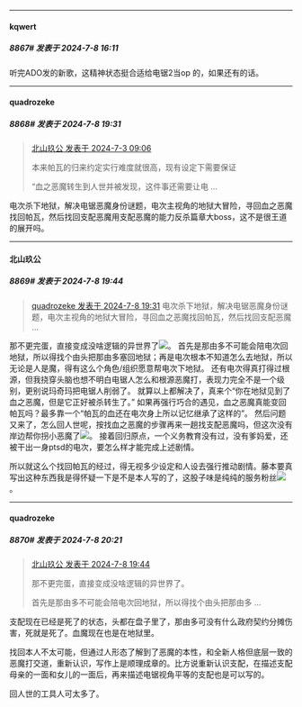 ﻿
*****

####  kqwert  
##### 8867#       发表于 2024-7-8 16:11

听完ADO发的新歌，这精神状态挺合适给电锯2当op 的，如果还有的话。


*****

####  quadrozeke  
##### 8868#       发表于 2024-7-8 19:31

<blockquote><a href="httphttps://bbs.saraba1st.com/2b/forum.php?mod=redirect&amp;goto=findpost&amp;pid=65463477&amp;ptid=2043244" target="_blank">北山玖公 发表于 2024-7-3 09:06</a>

本来帕瓦的归来约定实行难度就很高，现有设定下需要保证

“血之恶魔转生到人世并被发现，这件事还需要让电 ...</blockquote>
电次杀下地狱，解决电锯恶魔身份谜题，电次主视角的地狱大冒险，寻回血之恶魔找回帕瓦，然后找回支配恶魔用支配恶魔的能力反杀篇章大boss，这不是很王道的展开吗。


*****

####  北山玖公  
##### 8869#       发表于 2024-7-8 19:44

<blockquote><a href="httphttps://bbs.saraba1st.com/2b/forum.php?mod=redirect&amp;goto=findpost&amp;pid=65523149&amp;ptid=2043244" target="_blank">quadrozeke 发表于 2024-7-8 19:31</a>
电次杀下地狱，解决电锯恶魔身份谜题，电次主视角的地狱大冒险，寻回血之恶魔找回帕瓦，然后找回支配恶魔 ...</blockquote>
那不更完蛋，直接变成没啥逻辑的异世界了<img src="https://static.saraba1st.com/image/smiley/face2017/067.png" referrerpolicy="no-referrer">。
首先是那由多不可能会陪电次回地狱，所以得找个由头把那由多塞回地狱；再是电次根本不知道怎么去地狱，所以无论是人是魔，得有这么个角色/组织愿意帮电次下地狱。
还有电次得真打得过根源，但我挠穿头脑也想不明白电锯人怎么和根源恶魔打，表现力完全不是一个级别，更别说玛奇玛把电锯人削弱了。
就算以上都解决了，真来个“你在地狱见到了血之恶魔，但是它正好被杀转生了。”
如果再强行巧合的遇见，血之恶魔真能变回帕瓦吗？最多靠一个“帕瓦的血还在电次身上所以记忆继承了这样的”。
然后问题又来了，怎么回人世呢，按找血之恶魔的步骤再来一趟找支配恶魔吗，但这次没有岸边帮你拐小恶魔了<img src="https://static.saraba1st.com/image/smiley/face2017/066.png" referrerpolicy="no-referrer">。
接着回归原点，一个义务教育没有过，没有爹妈爱，还被干出一身ptsd的电次，要怎么样才能完成上述剧情。

所以就这么个找回帕瓦的经过，得无视多少设定和人设去强行推动剧情。藤本要真写出这种东西我是得怀疑一下是不是本人写的了，这股子味是纯纯的服务粉丝<img src="https://static.saraba1st.com/image/smiley/face2017/037.png" referrerpolicy="no-referrer">。


*****

####  quadrozeke  
##### 8870#       发表于 2024-7-8 20:21

<blockquote><a href="httphttps://bbs.saraba1st.com/2b/forum.php?mod=redirect&amp;goto=findpost&amp;pid=65523214&amp;ptid=2043244" target="_blank">北山玖公 发表于 2024-7-8 19:44</a>

那不更完蛋，直接变成没啥逻辑的异世界了。

首先是那由多不可能会陪电次回地狱，所以得找个由头把那由多 ...</blockquote>
支配现在已经是死了的状态，头都在盘子里了，那由多可没有什么政府契约分摊伤害，死就是死了。血魔现在也是在地狱里。

找回本人不太可能，但通过人形态了解到了恶魔的本性，和全新人格但底层一致的恶魔打交道，重新认识，写作上是顺理成章的。比方说重新认识支配，在描述支配母亲的一面和女儿的一面后，再来描述电锯视角平等的支配也是可以写的。

回人世的工具人可太多了。

